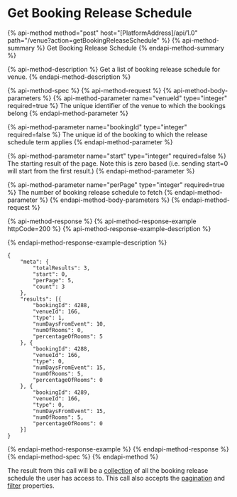 # Get Booking Release Schedule

{% api-method method="post" host="\[PlatformAddress\]/api/1.0" path="/venue?action=getBookingReleaseSchedule" %}
{% api-method-summary %}
Get Booking Release Schedule
{% endapi-method-summary %}

{% api-method-description %}
Get a list of booking release schedule for venue.
{% endapi-method-description %}

{% api-method-spec %}
{% api-method-request %}
{% api-method-body-parameters %}
{% api-method-parameter name="venueId" type="integer" required=true %}
The unique identifier of the venue to which the bookings belong
{% endapi-method-parameter %}

{% api-method-parameter name="bookingId" type="integer" required=false %}
The unique id of the booking to which the release schedule term applies
{% endapi-method-parameter %}

{% api-method-parameter name="start" type="integer" required=false %}
The starting result of the page. Note this is zero based \(i.e. sending start=0 will start from the first result.\)
{% endapi-method-parameter %}

{% api-method-parameter name="perPage" type="integer" required=true %}
The number of booking release schedule to fetch
{% endapi-method-parameter %}
{% endapi-method-body-parameters %}
{% endapi-method-request %}

{% api-method-response %}
{% api-method-response-example httpCode=200 %}
{% api-method-response-example-description %}

{% endapi-method-response-example-description %}

```text
{
    "meta": {
        "totalResults": 3,
        "start": 0,
        "perPage": 5,
        "count": 3
    },
    "results": [{
        "bookingId": 4288,
        "venueId": 166,
        "type": 1,
        "numDaysFromEvent": 10,
        "numOfRooms": 0,
        "percentageOfRooms": 5
    }, {
        "bookingId": 4288,
        "venueId": 166,
        "type": 0,
        "numDaysFromEvent": 15,
        "numOfRooms": 5,
        "percentageOfRooms": 0
    }, {
        "bookingId": 4289,
        "venueId": 166,
        "type": 0,
        "numDaysFromEvent": 15,
        "numOfRooms": 5,
        "percentageOfRooms": 0
    }]
}
```
{% endapi-method-response-example %}
{% endapi-method-response %}
{% endapi-method-spec %}
{% endapi-method %}

The result from this call will be a [collection](../getting-started/interpreting-the-response/collections.md) of all the booking release schedule the user has access to. This call also accepts the [pagination](../getting-started/interpreting-the-response/pagination.md) and [filter](../getting-started/interpreting-the-response/filtering.md) properties.